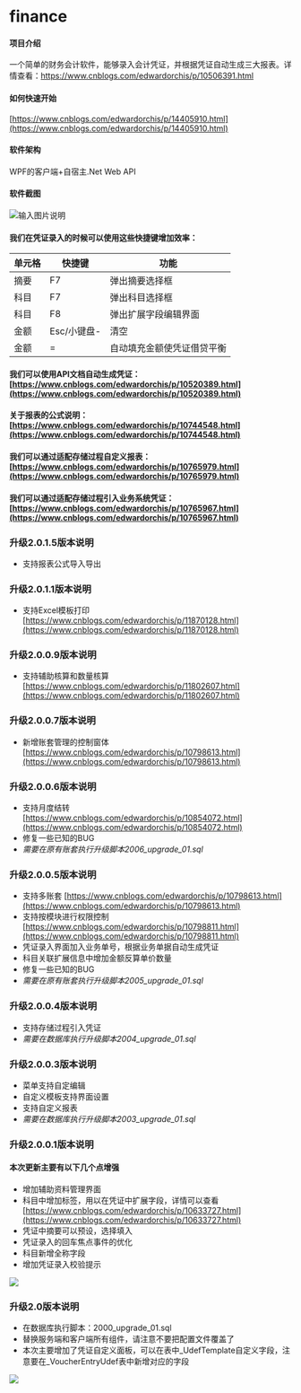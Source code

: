 # finance

#### 项目介绍
一个简单的财务会计软件，能够录入会计凭证，并根据凭证自动生成三大报表。详情查看：https://www.cnblogs.com/edwardorchis/p/10506391.html

#### 如何快速开始
[https://www.cnblogs.com/edwardorchis/p/14405910.html](https://www.cnblogs.com/edwardorchis/p/14405910.html)

#### 软件架构
WPF的客户端+自宿主.Net Web API

#### 软件截图
![输入图片说明](https://gitee.com/orchis/finance/raw/master/screenshot/input_vocher.jpg)


#### 我们在凭证录入的时候可以使用这些快捷键增加效率：

| 单元格 | 快捷键 | 功能                       |
| ------ | ------ | -------------------------- |
| 摘要   | F7     | 弹出摘要选择框             |
| 科目   | F7     | 弹出科目选择框             |
| 科目   | F8     | 弹出扩展字段编辑界面             |
| 金额   | Esc/小键盘-    | 清空                       |
| 金额   | =      | 自动填充金额使凭证借贷平衡 |

#### 我们可以使用API文档自动生成凭证：[https://www.cnblogs.com/edwardorchis/p/10520389.html](https://www.cnblogs.com/edwardorchis/p/10520389.html)

#### 关于报表的公式说明：[https://www.cnblogs.com/edwardorchis/p/10744548.html](https://www.cnblogs.com/edwardorchis/p/10744548.html)

#### 我们可以通过适配存储过程自定义报表：[https://www.cnblogs.com/edwardorchis/p/10765979.html](https://www.cnblogs.com/edwardorchis/p/10765979.html)

#### 我们可以通过适配存储过程引入业务系统凭证：[https://www.cnblogs.com/edwardorchis/p/10765967.html](https://www.cnblogs.com/edwardorchis/p/10765967.html)
### 升级2.0.1.5版本说明
- 支持报表公式导入导出

### 升级2.0.1.1版本说明
- 支持Excel模板打印 [https://www.cnblogs.com/edwardorchis/p/11870128.html](https://www.cnblogs.com/edwardorchis/p/11870128.html)

### 升级2.0.0.9版本说明
- 支持辅助核算和数量核算 [https://www.cnblogs.com/edwardorchis/p/11802607.html](https://www.cnblogs.com/edwardorchis/p/11802607.html)

### 升级2.0.0.7版本说明
- 新增账套管理的控制窗体 [https://www.cnblogs.com/edwardorchis/p/10798613.html](https://www.cnblogs.com/edwardorchis/p/10798613.html)

### 升级2.0.0.6版本说明
- 支持月度结转 [https://www.cnblogs.com/edwardorchis/p/10854072.html](https://www.cnblogs.com/edwardorchis/p/10854072.html)
- 修复一些已知的BUG
- _需要在原有账套执行升级脚本2006_upgrade_01.sql_

### 升级2.0.0.5版本说明
- 支持多账套 [https://www.cnblogs.com/edwardorchis/p/10798613.html](https://www.cnblogs.com/edwardorchis/p/10798613.html)
- 支持按模块进行权限控制 [https://www.cnblogs.com/edwardorchis/p/10798811.html](https://www.cnblogs.com/edwardorchis/p/10798811.html)
- 凭证录入界面加入业务单号，根据业务单据自动生成凭证
- 科目关联扩展信息中增加金额反算单价数量
- 修复一些已知的BUG
- _需要在原有账套执行升级脚本2005_upgrade_01.sql_

### 升级2.0.0.4版本说明
- 支持存储过程引入凭证
- _需要在数据库执行升级脚本2004_upgrade_01.sql_

### 升级2.0.0.3版本说明
- 菜单支持自定编辑
- 自定义模板支持界面设置
- 支持自定义报表
- _需要在数据库执行升级脚本2003_upgrade_01.sql_


### 升级2.0.0.1版本说明

#### 本次更新主要有以下几个点增强
- 增加辅助资料管理界面
- 科目中增加标签，用以在凭证中扩展字段，详情可以查看 [https://www.cnblogs.com/edwardorchis/p/10633727.html](https://www.cnblogs.com/edwardorchis/p/10633727.html)
- 凭证中摘要可以预设，选择填入
- 凭证录入的回车焦点事件的优化
- 科目新增全称字段
- 增加凭证录入校验提示

![](https://img2018.cnblogs.com/blog/478284/201903/478284-20190331221457655-1647965048.png)


### 升级2.0版本说明

- 在数据库执行脚本：2000_upgrade_01.sql
- 替换服务端和客户端所有组件，请注意不要把配置文件覆盖了
- 本次主要增加了凭证自定义面板，可以在表中_UdefTemplate自定义字段，注意要在_VoucherEntryUdef表中新增对应的字段

![](https://img2018.cnblogs.com/blog/478284/201903/478284-20190310230642903-196010054.png)
